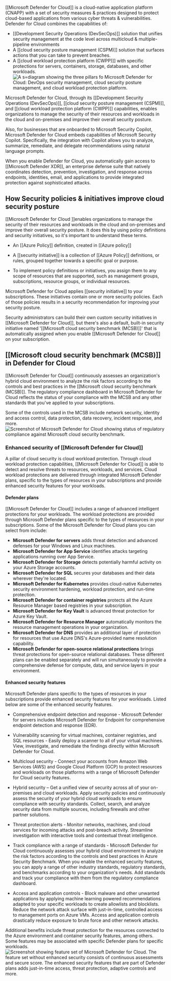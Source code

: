 [[Microsoft Defender for Cloud]] is a cloud-native application platform (CNAPP) with a set of security measures & practices designed to protect cloud-based applications from various cyber threats & vulnerabilities. Defender for Cloud combines the capabilities of:
- [[Development Security Operations (DevSecOps)]] solution that unifies security management at the code level across multicloud & multiple-pipeline environments
- A [[cloud security posture management (CSPM)]] solution that surfaces actions that you can take to prevent breaches.
- A [[cloud workload protection platform (CWPP)]] with specific protections for servers, containers, storage, databases, and other workloads.![A s=diagram showing the three pillars fo Microsoft Defender for Cloud:  DevOps security management, cloud security posture management, and cloud workload protection platform.](https://learn.microsoft.com/en-us/training/wwl-sci/describe-security-management-capabilities-of-azure/media/defender-for-cloud-pillars-inline.png)

Microsoft Defender for Cloud, through its [[Development Security Operations (DevSecOps)]], [[cloud security posture management (CSPM)]], and [[cloud workload protection platform (CWPP)]] capabilities, enables organizations to manage the security of their resources and workloads in the cloud and on-premises and improve their overall security posture.

Also, for businesses that are onboarded to Microsoft Security Copilot, Microsoft Defender for Cloud embeds capabilities of Microsoft Security Copilot. Specifically, the integration with Copilot allows you to analyze, summarize, remediate, and delegate recommendations using natural language prompts.

When you enable Defender for Cloud, you automatically gain access to [[Microsoft Defender XDR]], an enterprise defense suite that natively coordinates detection, prevention, investigation, and response across endpoints, identities, email, and applications to provide integrated protection against sophisticated attacks. 
## How Security policies & initiatives improve cloud security posture
[[Microsoft Defender for Cloud ]]enables organizations to manage the security of their resources and workloads in the cloud and on-premises and improve their overall security posture. It does this by using policy definitions and security initiatives, so it's important to understand these terms.
- An [[Azure Policy]] definition, created in [[Azure policy]]
    
- A [[security initiative]] is a collection of [[Azure Policy]] definitions, or rules, grouped together towards a specific goal or purpose. 
    
- To implement policy definitions or initiatives, you assign them to any scope of resources that are supported, such as management groups, subscriptions, resource groups, or individual resources.
    

Microsoft Defender for Cloud applies [[security initiative]] to your subscriptions. These initiatives contain one or more security policies. Each of those policies results in a security recommendation for improving your security posture.

Security administrators can build their own custom security initiatives in [[Microsoft Defender for Cloud]], but there's also a default, built-in security initiative named '[[Microsoft cloud security benchmark (MCSB)]]' that is automatically assigned when you enable [[Microsoft Defender for Cloud]] on your subscription.
## [[Microsoft cloud security benchmark (MCSB)]] in Defender for Cloud
[[Microsoft Defender for Cloud]] continuously assesses an organization's hybrid cloud environment to analyze the risk factors according to the controls and best practices in the [[Microsoft cloud security benchmark (MCSB)]]. The regulatory compliance dashboard in Microsoft Defender for Cloud reflects the status of your compliance with the MCSB and any other standards that you've applied to your subscriptions.

Some of the controls used in the MCSB include network security, identity and access control, data protection, data recovery, incident response, and more.![Screenshot of Microsoft Defender for Cloud showing status of regulatory compliance against Microsoft cloud security benchmark.](https://learn.microsoft.com/en-us/training/wwl-sci/describe-security-management-capabilities-of-azure/media/defender-cloud-compliance-inline.png)
### Enhanced security of [[Microsoft Defender for Cloud]]
A pillar of cloud security is cloud workload protection. Through cloud workload protection capabilities, [[Microsoft Defender for Cloud]] is able to detect and resolve threats to resources, workloads, and services. Cloud workload protections are delivered through integrated Microsoft Defender plans, specific to the types of resources in your subscriptions and provide enhanced security features for your workloads.

#### Defender plans
[[Microsoft Defender for Cloud]] includes a range of advanced intelligent protections for your workloads. The workload protections are provided through Microsoft Defender plans specific to the types of resources in your subscriptions. Some of the Microsoft Defender for Cloud plans you can select from include:

- **Microsoft Defender for servers** adds threat detection and advanced defenses for your Windows and Linux machines.
- **Microsoft Defender for App Service** identifies attacks targeting applications running over App Service.
- **Microsoft Defender for Storage** detects potentially harmful activity on your Azure Storage accounts.
- **Microsoft Defender for SQL** secures your databases and their data wherever they're located.
- **Microsoft Defender for Kubernetes** provides cloud-native Kubernetes security environment hardening, workload protection, and run-time protection.
- **Microsoft Defender for container registries** protects all the Azure Resource Manager based registries in your subscription.
- **Microsoft Defender for Key Vault** is advanced threat protection for Azure Key Vault.
- **Microsoft Defender for Resource Manager** automatically monitors the resource management operations in your organization.
- **Microsoft Defender for DNS** provides an additional layer of protection for resources that use Azure DNS's Azure-provided name resolution capability.
- **Microsoft Defender for open-source relational protections** brings threat protections for open-source relational databases.
These different plans can be enabled separately and will run simultaneously to provide a comprehensive defense for compute, data, and service layers in your environment.
#### Enhanced security features
Microsoft Defender plans specific to the types of resources in your subscriptions provide enhanced security features for your workloads. Listed below are some of the enhanced security features.

- Comprehensive endpoint detection and response - Microsoft Defender for servers includes Microsoft Defender for Endpoint for comprehensive endpoint detection and response (EDR).
    
- Vulnerability scanning for virtual machines, container registries, and SQL resources - Easily deploy a scanner to all of your virtual machines. View, investigate, and remediate the findings directly within Microsoft Defender for Cloud.
    
- Multicloud security - Connect your accounts from Amazon Web Services (AWS) and Google Cloud Platform (GCP) to protect resources and workloads on those platforms with a range of Microsoft Defender for Cloud security features.
    
- Hybrid security – Get a unified view of security across all of your on-premises and cloud workloads. Apply security policies and continuously assess the security of your hybrid cloud workloads to ensure compliance with security standards. Collect, search, and analyze security data from multiple sources, including firewalls and other partner solutions.
    
- Threat protection alerts - Monitor networks, machines, and cloud services for incoming attacks and post-breach activity. Streamline investigation with interactive tools and contextual threat intelligence.
    
- Track compliance with a range of standards - Microsoft Defender for Cloud continuously assesses your hybrid cloud environment to analyze the risk factors according to the controls and best practices in Azure Security Benchmark. When you enable the enhanced security features, you can apply a range of other industry standards, regulatory standards, and benchmarks according to your organization's needs. Add standards and track your compliance with them from the regulatory compliance dashboard.
    
- Access and application controls - Block malware and other unwanted applications by applying machine learning powered recommendations adapted to your specific workloads to create allowlists and blocklists. Reduce the network attack surface with just-in-time, controlled access to management ports on Azure VMs. Access and application controls drastically reduce exposure to brute force and other network attacks.
    

Additional benefits include threat protection for the resources connected to the Azure environment and container security features, among others. Some features may be associated with specific Defender plans for specific workloads.![Screenshot showing feature set of Microsoft Defender for Cloud. The feature set without enhanced security consists of continuous assessments and secure score.  The enhanced security features that are part of Defender plans adds just-in-time access, threat protection, adaptive controls and more.](https://learn.microsoft.com/en-us/training/wwl-sci/describe-security-management-capabilities-of-azure/media/defender-for-cloud-enhanced-features-inline.png)